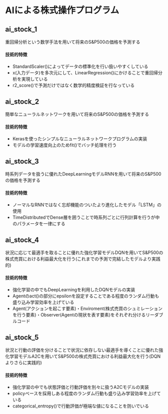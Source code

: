 # AIによる株式操作プログラム

## ai_stock_1
重回帰分析という数学手法を用いて将来のS&P500の価格を予測する
#### 技術的特徴
- StandardScaler()によってデータの標準化を行い扱いやすくしている
- x(入力データ)を多次元にして、LinearRegression()にかけることで重回帰分析を実現している
- r2_score()で予測だけではなく数学的精度検証を行なっている

## ai_stock_2
簡単なニューラルネットワークを用いて将来のS&P500の価格を予測する
#### 技術的特徴
- Kerasを使ったシンプルなニューラルネットワークプログラムの実装
- モデルの学習速度向上のためfit()でバッチ処理を行う

## ai_stock_3
時系列データを扱うに優れたDeepLearningモデルRNNを用いて将来のS&P500の価格を予測する
#### 技術的特徴
- ノーマルなRNNではなく忘却機能のついたより進化したモデル「LSTM」の使用
- TimeDistributedでDense層を囲うことで時系列ごとに行列計算を行うが中のパラメータを一律にする

## ai_stock_4
状況に応じて最適手を取ることに優れた強化学習モデルDQNを用いてS&P500の株式売買における利益最大化を行う(これまでの予測で完結したモデルより実践的)
#### 技術的特徴
- 強化学習の中でもDeepLearningを利用したDQNモデルの実装
- Agentのact()の部分にepsilonを設定することである程度のランダム行動も盛り込み学習効率を上げている
- Agent(アクションを起こす要素)・Enviroment(株式売買のシュミレーションを行う要素)・Observer(Agentの現状を表す要素)をそれぞれ分けるリーダブルコード

## ai_stock_5
状況と行動の評価を分けることで状況に依存しない最適手を導くことに優れた強化学習モデルA2Cを用いてS&P500の株式売買における利益最大化を行う(DQNよりさらに実践的)
#### 技術的特徴
- 強化学習の中でも状態評価と行動評価を別々に扱うA2Cモデルの実装
- policyベースを採用しある程度のランダム行動も盛り込み学習効率を上げている
- categorical_entropy()で行動評価が極端な値になることを防いでいる
